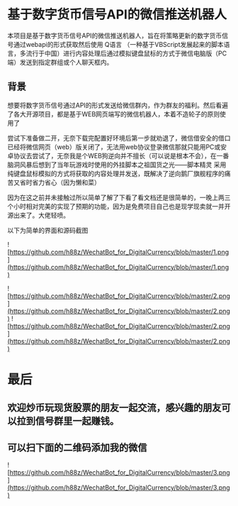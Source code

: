 # 基于数字货币信号API的微信推送机器人

本项目是基于数字货币信号API的微信推送机器人，旨在将策略更新的数字货币信号通过webapi的形式获取然后使用 Q语言 （一种基于VBScript发展起来的脚本语言，多流行于中国）进行内容处理后通过模拟键盘鼠标的方式于微信电脑版（PC端）发送到指定群组或个人聊天框内。

## 背景

想要将数字货币信号通过API的形式发送给微信群内，作为群友的福利。然后看遍了各大开源项目，都是基于WEB网页端写的微信机器人，本着不造轮子的原则使用了

[ItChat微信机器人]: https://github.com/littlecodersh/ItChat

尝试下准备做二开，无奈下载完配置好环境后第一步就劝退了，微信借安全的借口已经将微信网页（web）版关闭了，无法用web协议登录微信那就只能用PC或安卓协议去尝试了，无奈我是个WEB狗逆向并不擅长（可以说是根本不会），在一番脑洞风暴后想到了当年玩游戏时使用的外挂脚本之祖国货之光——脚本精灵 采用纯键盘鼠标模拟的方式将获取的内容处理并发送，既解决了逆向鹅厂旗舰程序的痛苦又省时省力省心（因为懒和菜）

因为在这之前并未接触过所以简单了解了下看了看文档还是很简单的，一晚上两三个小时相对完美的实现了预期的功能，因为是免费项目自己也是现学现卖就一并开源出来了。大佬轻喷。

以下为简单的界面和源码截图


![https://github.com/h88z/WechatBot_for_DigitalCurrency/blob/master/1.png](https://github.com/h88z/WechatBot_for_DigitalCurrency/blob/master/1.png)

![https://github.com/h88z/WechatBot_for_DigitalCurrency/blob/master/2.png](https://github.com/h88z/WechatBot_for_DigitalCurrency/blob/master/2.png)
![https://github.com/h88z/WechatBot_for_DigitalCurrency/blob/master/2.png](https://github.com/h88z/WechatBot_for_DigitalCurrency/blob/master/2.png)

# 最后
## 欢迎炒币玩现货股票的朋友一起交流，感兴趣的朋友可以拉到信号群里一起赚钱。
## 可以扫下面的二维码添加我的微信
![https://github.com/h88z/WechatBot_for_DigitalCurrency/blob/master/3.png](https://github.com/h88z/WechatBot_for_DigitalCurrency/blob/master/3.png)
